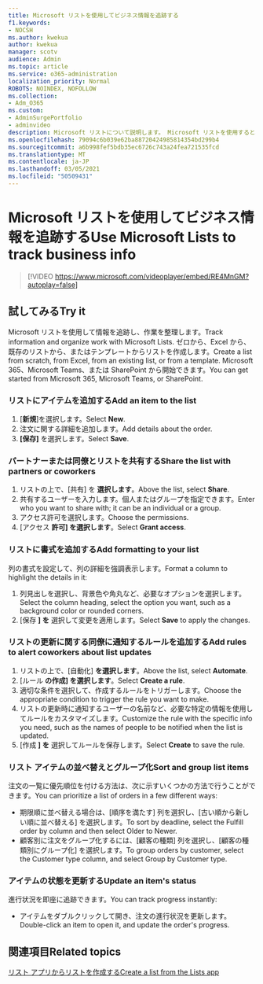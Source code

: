 ```yaml
---
title: Microsoft リストを使用してビジネス情報を追跡する
f1.keywords:
- NOCSH
ms.author: kwekua
author: kwekua
manager: scotv
audience: Admin
ms.topic: article
ms.service: o365-administration
localization_priority: Normal
ROBOTS: NOINDEX, NOFOLLOW
ms.collection:
- Adm_O365
ms.custom:
- AdminSurgePortfolio
- adminvideo
description: Microsoft リストについて説明します。 Microsoft リストを使用すると、顧客の種類、注文のフルフィルメント、注文の進捗状況など、顧客の詳細を追跡できます。
ms.openlocfilehash: 79094c6b039e62ba88720424985814354bd299b4
ms.sourcegitcommit: a6b998fef5bdb35ec6726c743a24fea721535fcd
ms.translationtype: MT
ms.contentlocale: ja-JP
ms.lasthandoff: 03/05/2021
ms.locfileid: "50509431"
---
```

# <a name="use-microsoft-lists-to-track-business-info"></a><span data-ttu-id="af741-104">Microsoft リストを使用してビジネス情報を追跡する</span><span class="sxs-lookup"><span data-stu-id="af741-104">Use Microsoft Lists to track business info</span></span>

> [!VIDEO https://www.microsoft.com/videoplayer/embed/RE4MnGM?autoplay=false]

## <a name="try-it"></a><span data-ttu-id="af741-105">試してみる</span><span class="sxs-lookup"><span data-stu-id="af741-105">Try it</span></span>

<span data-ttu-id="af741-106">Microsoft リストを使用して情報を追跡し、作業を整理します。</span><span class="sxs-lookup"><span data-stu-id="af741-106">Track information and organize work with Microsoft Lists.</span></span> <span data-ttu-id="af741-107">ゼロから、Excel から、既存のリストから、またはテンプレートからリストを作成します。</span><span class="sxs-lookup"><span data-stu-id="af741-107">Create a list from scratch, from Excel, from an existing list, or from a template.</span></span> <span data-ttu-id="af741-108">Microsoft 365、Microsoft Teams、または SharePoint から開始できます。</span><span class="sxs-lookup"><span data-stu-id="af741-108">You can get started from Microsoft 365, Microsoft Teams, or SharePoint.</span></span>

### <a name="add-an-item-to-the-list"></a><span data-ttu-id="af741-109">リストにアイテムを追加する</span><span class="sxs-lookup"><span data-stu-id="af741-109">Add an item to the list</span></span>

1. <span data-ttu-id="af741-110">[**新規**]を選択します。</span><span class="sxs-lookup"><span data-stu-id="af741-110">Select **New**.</span></span>
1. <span data-ttu-id="af741-111">注文に関する詳細を追加します。</span><span class="sxs-lookup"><span data-stu-id="af741-111">Add details about the order.</span></span>
1. <span data-ttu-id="af741-112">**[保存]** を選択します。</span><span class="sxs-lookup"><span data-stu-id="af741-112">Select **Save**.</span></span>

### <a name="share-the-list-with-partners-or-coworkers"></a><span data-ttu-id="af741-113">パートナーまたは同僚とリストを共有する</span><span class="sxs-lookup"><span data-stu-id="af741-113">Share the list with partners or coworkers</span></span>

1. <span data-ttu-id="af741-114">リストの上で、[共有] を **選択します**。</span><span class="sxs-lookup"><span data-stu-id="af741-114">Above the list, select **Share**.</span></span>
1. <span data-ttu-id="af741-115">共有するユーザーを入力します。個人またはグループを指定できます。</span><span class="sxs-lookup"><span data-stu-id="af741-115">Enter who you want to share with; it can be an individual or a group.</span></span>
1. <span data-ttu-id="af741-116">アクセス許可を選択します。</span><span class="sxs-lookup"><span data-stu-id="af741-116">Choose the permissions.</span></span>
1. <span data-ttu-id="af741-117">[アクセス **許可] を選択します**。</span><span class="sxs-lookup"><span data-stu-id="af741-117">Select **Grant access**.</span></span>

### <a name="add-formatting-to-your-list"></a><span data-ttu-id="af741-118">リストに書式を追加する</span><span class="sxs-lookup"><span data-stu-id="af741-118">Add formatting to your list</span></span>

<span data-ttu-id="af741-119">列の書式を設定して、列の詳細を強調表示します。</span><span class="sxs-lookup"><span data-stu-id="af741-119">Format a column to highlight the details in it:</span></span>

1. <span data-ttu-id="af741-120">列見出しを選択し、背景色や角丸など、必要なオプションを選択します。</span><span class="sxs-lookup"><span data-stu-id="af741-120">Select the column heading, select the option you want, such as a background color or rounded corners.</span></span>
1. <span data-ttu-id="af741-121">[保存 **] を** 選択して変更を適用します。</span><span class="sxs-lookup"><span data-stu-id="af741-121">Select **Save** to apply the changes.</span></span>

### <a name="add-rules-to-alert-coworkers-about-list-updates"></a><span data-ttu-id="af741-122">リストの更新に関する同僚に通知するルールを追加する</span><span class="sxs-lookup"><span data-stu-id="af741-122">Add rules to alert coworkers about list updates</span></span>

1. <span data-ttu-id="af741-123">リストの上で、[自動化] **を選択します**。</span><span class="sxs-lookup"><span data-stu-id="af741-123">Above the list, select **Automate**.</span></span>
1. <span data-ttu-id="af741-124">[ルール **の作成] を選択します**。</span><span class="sxs-lookup"><span data-stu-id="af741-124">Select **Create a rule**.</span></span>
1. <span data-ttu-id="af741-125">適切な条件を選択して、作成するルールをトリガーします。</span><span class="sxs-lookup"><span data-stu-id="af741-125">Choose the appropriate condition to trigger the rule you want to make.</span></span>
1. <span data-ttu-id="af741-126">リストの更新時に通知するユーザーの名前など、必要な特定の情報を使用してルールをカスタマイズします。</span><span class="sxs-lookup"><span data-stu-id="af741-126">Customize the rule with the specific info you need, such as the names of people to be notified when the list is updated.</span></span>
1. <span data-ttu-id="af741-127">[作成 **] を** 選択してルールを保存します。</span><span class="sxs-lookup"><span data-stu-id="af741-127">Select **Create** to save the rule.</span></span>

### <a name="sort-and-group-list-items"></a><span data-ttu-id="af741-128">リスト アイテムの並べ替えとグループ化</span><span class="sxs-lookup"><span data-stu-id="af741-128">Sort and group list items</span></span>

<span data-ttu-id="af741-129">注文の一覧に優先順位を付ける方法は、次に示すいくつかの方法で行うことができます。</span><span class="sxs-lookup"><span data-stu-id="af741-129">You can prioritize a list of orders in a few different ways:</span></span>

- <span data-ttu-id="af741-130">期限順に並べ替える場合は、[順序を満たす] 列を選択し、[古い順から新しい順に並べ替える] を選択します。</span><span class="sxs-lookup"><span data-stu-id="af741-130">To sort by deadline, select the Fulfill order by column and then select Older to Newer.</span></span>
- <span data-ttu-id="af741-131">顧客別に注文をグループ化するには、[顧客の種類] 列を選択し、[顧客の種類別にグループ化] を選択します。</span><span class="sxs-lookup"><span data-stu-id="af741-131">To group orders by customer, select the Customer type column, and select Group by Customer type.</span></span>

### <a name="update-an-items-status"></a><span data-ttu-id="af741-132">アイテムの状態を更新する</span><span class="sxs-lookup"><span data-stu-id="af741-132">Update an item's status</span></span>

<span data-ttu-id="af741-133">進行状況を即座に追跡できます。</span><span class="sxs-lookup"><span data-stu-id="af741-133">You can track progress instantly:</span></span>

- <span data-ttu-id="af741-134">アイテムをダブルクリックして開き、注文の進行状況を更新します。</span><span class="sxs-lookup"><span data-stu-id="af741-134">Double-click an item to open it, and update the order's progress.</span></span>

## <a name="related-topics"></a><span data-ttu-id="af741-135">関連項目</span><span class="sxs-lookup"><span data-stu-id="af741-135">Related topics</span></span>

[<span data-ttu-id="af741-136">リスト アプリからリストを作成する</span><span class="sxs-lookup"><span data-stu-id="af741-136">Create a list from the Lists app</span></span>](https://support.microsoft.com/office/create-a-list-from-the-lists-app-b5e0b7f8-136f-425f-a108-699586f8e8bd)
